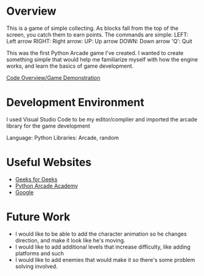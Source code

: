 # Overview

This is a game of simple collecting. As blocks fall from the top of the screen, you catch them to earn points.
The commands are simple:
LEFT: Left arrow
RIGHT: Right arrow:
UP: Up arrow
DOWN: Down arrow
'Q': Quit

This was the first Python Arcade game I've created. I wanted to create something simple that would help me familiarize
myself with how the engine works, and learn the basics of game development.

[Code Overview/Game Demonstration](https://youtu.be/rs07bpAREQ0)

# Development Environment

I used Visual Studio Code to be my editor/complier and imported the arcade library for the game development

Language: Python
Libraries: Arcade, random

# Useful Websites

* [Geeks for Geeks](http://www.geeksforgeeks.org)
* [Python Arcade Academy](http://www.api.arcade.academy.com)
* [Google](http://www.google.com)

# Future Work

* I would like to be able to add the character animation so he changes direction, and make it look like he's moving.
* I would like to add additional levels that increase difficulty, like adding platforms and such
* I would like to add enemies that would make it so there's some problem solving involved.